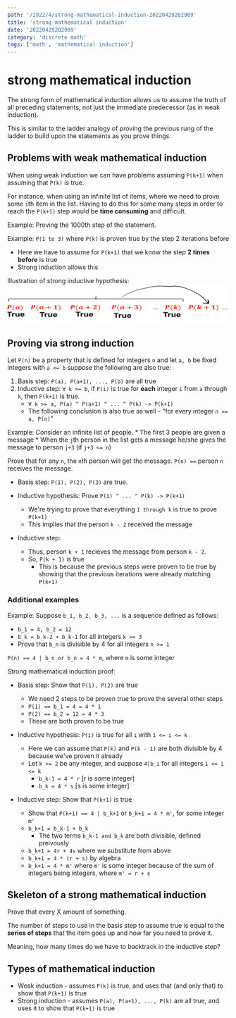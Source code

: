 ```yaml
---
path: '/2022/4/strong-mathematical-induction-20220429202909'
title: 'strong mathematical induction'
date: '20220429202909'
category: 'discrete math'
tags: ['math', 'mathematical induction']
---
```


# strong mathematical induction
The strong form of mathematical induction allows us to assume the truth of all preceding
statements, not just the immediate predecessor (as in weak induction).

This is similar to the ladder analogy of proving the previous rung of the ladder
to build upon the statements as you prove things.

## Problems with weak mathematical induction
When using weak induction we can have problems assuming `P(k+1)` when assuming that
`P(k)` is true.

For instance, when using an infinite list of items, where we need to prove some `i`th
item in the list. Having to do this for some many steps in order to reach the
`P(k+1)` step would be **time consuming** and difficult.

Example: Proving the 1000th step of the statement.

Example: `P(1 to 3)` where `P(k)` is proven true by the step 2 iterations before
* Here we have to assume for `P(k+1)` that we know the step **2 times before** is true
* Strong induction allows this

Illustration of strong inductive hypothesis:
![A series of true statements assumed to allow P(k+1) to be true](./20220429203835-img-1.png)

## Proving via strong induction
Let `P(n)` be a property that is defined for integers `n` and let `a, b` be fixed
integers with `a <= b` suppose the following are also true:
1. Basis step: `P(a), P(a+1), ..., P(b)` are all true
1. Inductive step: `∀ k >= b`, if `P(i)` is true for **each** integer `i` from `a`
through `k`, then `P(k+1)` is true.
    * `∀ k >= a, P(a) ^ P(a+1) ^ ... ^ P(k) -> P(k+1)`
    * The following conclusion is also true as well - "for every integer `n >= a, P(n)`"

Example:
Consider an infinite list of people.
    * The first 3 people are given a message
    * When the `j`th person in the list gets a message he/she gives the message
    to person `j+3` (if `j+3 <= n`)

Prove that for any `n`, the `n`th person will get the message.
`P(n) ==` person `n` receives the message.

* Basis step:
`P(1), P(2), P(3)` are true.

* Inductive hypothesis: Prove `P(1) ^ ... ^ P(k) -> P(k+1)`
    * We're trying to prove that everything `1 through k` is true to prove `P(k+1)`
    * This implies that the person `k - 2` received the message

* Inductive step:
    * Thus, person `k + 1` recieves the message from person `k - 2`.
    * So, `P(k + 1)` is true
        * This is because the previous steps were proven to be true by showing
        that the previous iterations were already matching `P(k+1)`

### Additional examples
Example:
Suppose `b_1, b_2, b_3, ...` is a sequence defined as follows:
* `b_1 = 4, b_2 = 12`
* `b_k = b_k-2 + b_k-1` for all integers `k >= 3`
* Prove that `b_n` is divisible by 4 for all integers `n >= 1`

`P(n) == 4 | b_n or b_n = 4 * m`, where `m` is some integer

Strong mathematical induction proof:
* Basis step: Show that `P(1), P(2)` are true
    * We need 2 steps to be proven true to prove the several other steps
    * `P(1) == b_1 = 4 = 4 * 1`
    * `P(2) == b_2 = 12 = 4 * 3`
    * These are both proven to be true

* Inductive hypothesis: `P(i)` is true for all `i` with `1 <= i <= k`
    * Here we can assume that `P(k)` and `P(k - 1)` are both divisible by 4 because
    we've proven it already
    * Let `k >= 2` be any integer, and suppose `4|b_i` for all integers `1 <= i <= k`
        * `b_k-1 = 4 * r` [r is some integer]
        * `b_k = 4 * s` [s is some integer]

* Inductive step: Show that `P(k+1)` is true
    * Show that `P(k+1) == 4 | b_k+1` or `b_k+1 = 4 * m'`, for some integer `m'`
    * `b_k+1 = b_k-1 + b_k`
        * The two terms `b_k-1 and b_k` are both divisible, defined preivously
    * `b_k+1 = 4r + 4s` where we substitute from above
    * `b_k+1 = 4 * (r + s)` by algebra
    * `b_k+1 = 4 * m'` where `m'` is some integer because of the sum of integers being integers, where `m' = r + s`

## Skeleton of a strong mathematical induction
Prove that every X amount of something.

The number of steps to use in the basis step to assume true is equal to the
**series of steps** that the item goes up and how far you need to prove it.

Meaning, how many times do we have to backtrack in the inductive step?

## Types of mathematical induction
* Weak induction - assumes `P(k)` is true, and uses that (and only that) to show
that `P(k+1)` is true
* Strong induction - assumes `P(a), P(a+1), ..., P(k)` are all true, and uses it to show
that `P(k+1)` is true

